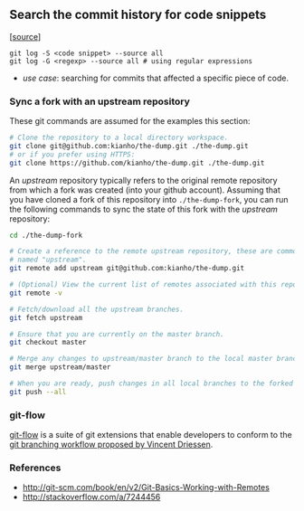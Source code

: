 ## Search the commit history for code snippets
[[source](http://stackoverflow.com/a/5816177)]
```
git log -S <code snippet> --source all 
git log -G <regexp> --source all # using regular expressions
```
- _use case_: searching for commits that affected a specific piece of code.

### Sync a fork with an upstream repository

These git commands are assumed for the examples this section:
```bash
# Clone the repository to a local directory workspace.
git clone git@github.com:kianho/the-dump.git ./the-dump.git
# or if you prefer using HTTPS:
git clone https://github.com/kianho/the-dump.git ./the-dump.git
```

An _upstream_ repository typically refers to the original remote repository
from which a fork was created (into your github account). Assuming that you
have cloned a fork of this repository into ```./the-dump-fork```, you can run the following
commands to sync the state of this fork with the _upstream_ repository:
```bash
cd ./the-dump-fork

# Create a reference to the remote upstream repository, these are commonly
# named "upstream".
git remote add upstream git@github.com:kianho/the-dump.git

# (Optional) View the current list of remotes associated with this repository.
git remote -v

# Fetch/download all the upstream branches.
git fetch upstream

# Ensure that you are currently on the master branch.
git checkout master

# Merge any changes to upstream/master branch to the local master branch.
git merge upstream/master

# When you are ready, push changes in all local branches to the forked github repository.
git push --all
```

### git-flow
[git-flow](https://github.com/nvie/gitflow) is a suite of git extensions that enable
developers to conform to the [git branching workflow proposed by Vincent Driessen](http://nvie.com/posts/a-successful-git-branching-model/).

### References
- http://git-scm.com/book/en/v2/Git-Basics-Working-with-Remotes
- http://stackoverflow.com/a/7244456
